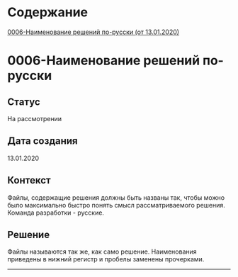 # Содержание

[0006-Наименование решений по-русски (от 13.01.2020)](#0006-наименование-решений-по-русски)



# 0006-Наименование решений по-русски

## Статус

На рассмотрении

## Дата создания

13.01.2020

## Контекст

Файлы, содержащие решения должны быть названы так, чтобы можно было максимально быстро понять смысл рассматриваемого решения. Команда разработки - русские.

## Решение

Файлы называются так же, как само решение. Наименования приведены в нижний регистр и пробелы заменены прочерками.

-----



